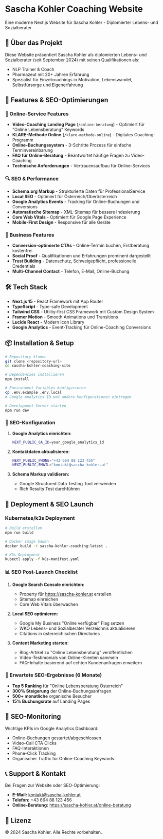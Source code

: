 # Sascha Kohler Coaching Website

Eine moderne Next.js Website für Sascha Kohler - Diplomierter Lebens- und Sozialberater

## 🎯 Über das Projekt

Diese Website präsentiert Sascha Kohler als diplomierten Lebens- und Sozialberater (seit September 2024) mit seinen Qualifikationen als:
- NLP Trainer & Coach
- Pharmazeut mit 20+ Jahren Erfahrung
- Spezialist für Einzelcoachings in Motivation, Lebenswandel, Selbstfürsorge und Eigenerfahrung

## 🚀 Features & SEO-Optimierungen

### 📱 Online-Service Features
- **Video-Coaching Landing Page** (`/online-beratung`) - Optimiert für "Online Lebensberatung" Keywords
- **KLARE-Methode Online** (`/klare-methode-online`) - Digitales Coaching-Programm
- **Online-Buchungssystem** - 3-Schritte Prozess für einfache Terminvereinbarung
- **FAQ für Online-Beratung** - Beantwortet häufige Fragen zu Video-Coaching
- **Technische Anforderungen** - Vertrauensaufbau für Online-Services

### 🔍 SEO & Performance
- **Schema.org Markup** - Strukturierte Daten für ProfessionalService
- **Local SEO** - Optimiert für Österreich/Oberösterreich
- **Google Analytics Events** - Tracking für Online-Buchungen und Conversions
- **Automatische Sitemap** - XML-Sitemap für bessere Indexierung
- **Core Web Vitals** - Optimiert für Google Page Experience
- **Mobile-First Design** - Responsive für alle Geräte

### 💼 Business Features  
- **Conversion-optimierte CTAs** - Online-Termin buchen, Erstberatung kostenfrei
- **Social Proof** - Qualifikationen und Erfahrungen prominent dargestellt
- **Trust Building** - Datenschutz, Schweigepflicht, professionelle Credentials
- **Multi-Channel Contact** - Telefon, E-Mail, Online-Buchung

## 🛠 Tech Stack

- **Next.js 15** - React Framework mit App Router
- **TypeScript** - Type-safe Development
- **Tailwind CSS** - Utility-first CSS Framework mit Custom Design System
- **Framer Motion** - Smooth Animations und Transitions
- **Lucide React** - Modern Icon Library
- **Google Analytics** - Event-Tracking für Online-Coaching Conversions

## 📦 Installation & Setup

```bash
# Repository klonen
git clone <repository-url>
cd sascha-kohler-coaching-site

# Dependencies installieren
npm install

# Environment Variables konfigurieren
cp .env.example .env.local
# Google Analytics ID und andere Konfigurationen eintragen

# Development Server starten
npm run dev
```

### 🔧 SEO-Konfiguration

1. **Google Analytics einrichten:**
   ```bash
   NEXT_PUBLIC_GA_ID=your_google_analytics_id
   ```

2. **Kontaktdaten aktualisieren:**
   ```bash
   NEXT_PUBLIC_PHONE="+43 664 88 123 456"
   NEXT_PUBLIC_EMAIL="kontakt@sascha-kohler.at"
   ```

3. **Schema Markup validieren:**
   - Google Structured Data Testing Tool verwenden
   - Rich Results Test durchführen

## 🚢 Deployment & SEO Launch

### Kubernetes/k3s Deployment
```bash
# Build erstellen
npm run build

# Docker Image bauen
docker build -t sascha-kohler-coaching:latest .

# K3s Deployment
kubectl apply -f k8s-manifest.yaml
```

### 📊 SEO Post-Launch Checklist

1. **Google Search Console einrichten:**
   - Property für https://sascha-kohler.at erstellen
   - Sitemap einreichen
   - Core Web Vitals überwachen

2. **Local SEO optimieren:**
   - Google My Business "Online verfügbar" Flag setzen
   - WKO Lebens- und Sozialberater Verzeichnis aktualisieren
   - Citations in österreichischen Directories

3. **Content Marketing starten:**
   - Blog-Artikel zu "Online Lebensberatung" veröffentlichen
   - Video-Testimonials von Online-Klienten sammeln
   - FAQ-Inhalte basierend auf echten Kundenanfragen erweitern

### 🎯 Erwartete SEO-Ergebnisse (6 Monate)
- **Top 5 Ranking** für "Online Lebensberatung Österreich"
- **300% Steigerung** der Online-Buchungsanfragen
- **500+ monatliche** organische Besucher
- **15% Buchungsrate** auf Landing Pages

## 📝 SEO-Monitoring

Wichtige KPIs im Google Analytics Dashboard:
- Online-Buchungen gestartet/abgeschlossen
- Video-Call CTA Clicks
- FAQ-Interaktionen
- Phone-Click Tracking
- Organischer Traffic für Online-Coaching Keywords

## 📞 Support & Kontakt

Bei Fragen zur Website oder SEO-Optimierung:
- **E-Mail:** kontakt@sascha-kohler.at
- **Telefon:** +43 664 88 123 456
- **Online-Beratung:** https://sascha-kohler.at/online-beratung

## 📝 Lizenz

© 2024 Sascha Kohler. Alle Rechte vorbehalten.
